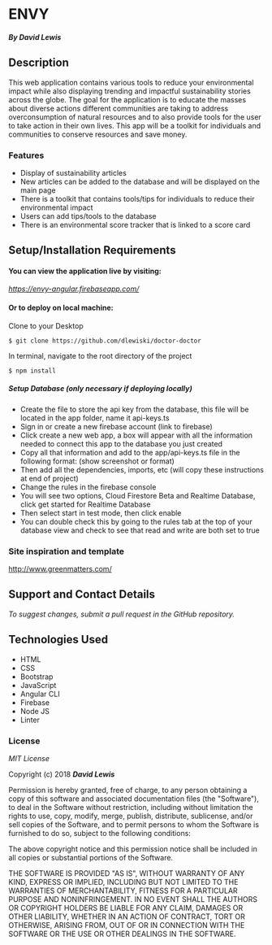 # ENVY

#### _By David Lewis_

## Description
This web application contains various tools to reduce your environmental impact while also displaying trending and impactful sustainability stories across the globe. The goal for the application is to educate the masses about diverse actions different communities are taking to address overconsumption of natural resources and to also provide tools for the user to take action in their own lives. This app will be a toolkit for individuals and communities to conserve resources and save money.

### Features
* Display of sustainability articles
* New articles can be added to the database and will be displayed on the main page
* There is a toolkit that contains tools/tips for individuals to reduce their environmental impact
* Users can add tips/tools to the database
* There is an environmental score tracker that is linked to a score card

## Setup/Installation Requirements

#### You can view the application live by visiting:
_https://envy-angular.firebaseapp.com/_

#### Or to deploy on local machine:
Clone to your Desktop


`$ git clone https://github.com/dlewiski/doctor-doctor`

In terminal, navigate to the root directory of the project

`$ npm install`

##### Setup Database (only necessary if deploying locally)
* Create the file to store the api key from the database, this file will be located in the app folder, name it api-keys.ts
* Sign in or create a new firebase account (link to firebase)
* Click create a new web app, a box will appear with all the information needed to connect this app to the database you just created
* Copy all that information and add to the app/api-keys.ts file in the following format: (show screenshot or format)
* Then add all the dependencies, imports, etc (will copy these instructions at end of project)
* Change the rules in the firebase console
* You will see two options, Cloud Firestore Beta and Realtime Database, click get started for Realtime Database
* Then select start in test mode, then click enable
* You can double check this by going to the rules tab at the top of your database view and check to see that read and write are both set to true

### Site inspiration and template

http://www.greenmatters.com/

## Support and Contact Details

_To suggest changes, submit a pull request in the GitHub repository._

## Technologies Used

* HTML
* CSS
* Bootstrap
* JavaScript
* Angular CLI
* Firebase
* Node JS
* Linter

### License

*MIT License*

Copyright (c) 2018 **_David Lewis_**

Permission is hereby granted, free of charge, to any person obtaining a copy
of this software and associated documentation files (the "Software"), to deal
in the Software without restriction, including without limitation the rights
to use, copy, modify, merge, publish, distribute, sublicense, and/or sell
copies of the Software, and to permit persons to whom the Software is
furnished to do so, subject to the following conditions:

The above copyright notice and this permission notice shall be included in all
copies or substantial portions of the Software.

THE SOFTWARE IS PROVIDED "AS IS", WITHOUT WARRANTY OF ANY KIND, EXPRESS OR
IMPLIED, INCLUDING BUT NOT LIMITED TO THE WARRANTIES OF MERCHANTABILITY,
FITNESS FOR A PARTICULAR PURPOSE AND NONINFRINGEMENT. IN NO EVENT SHALL THE
AUTHORS OR COPYRIGHT HOLDERS BE LIABLE FOR ANY CLAIM, DAMAGES OR OTHER
LIABILITY, WHETHER IN AN ACTION OF CONTRACT, TORT OR OTHERWISE, ARISING FROM,
OUT OF OR IN CONNECTION WITH THE SOFTWARE OR THE USE OR OTHER DEALINGS IN THE
SOFTWARE.
